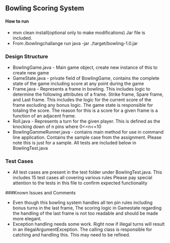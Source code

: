 ## Bowling Scoring System

#### How to run
* mvn clean install(optional only to make modifications) Jar file is included.
* From /bowlingchallange run java -jar ./target/bowling-1.0.jar


### Design Structure
* BowlingGame.java - Main game object, create new instance of this to create new game
* GameState.java - private field of BowlingGame, contains the complete state of the game including score at any point during the game
* Frame.java - Represents a frame in bowling. This includes logic to determine the following attributes of a frame. Strike frame, Spare frame, and Last frame. This includes the logic for the current score of the frame excluding any bonus logic. The game state is responsible for totaling the score. The reason for this is a score for a given frame is a function of an adjacent frame.
* Roll.java - Represents a turn for the given player. This is defined as the knocking down of n pins where 0<=n<=10
* BowlingGammeRunner.java - contains main method for use in command line application. Contains the sample case from the assignment. Please note this is just for a sample. All tests are included below in BowlingTest.java
### Test Cases
* All test cases are present in the test folder under BowlingTest.java. This includes 15 test cases all covering various rules
Please pay special attention to the tests in this file to confirm expected functionality


###Known Issues and Comments
* Even though this bowling system handles all ten pin rules including bonus turns in the last frame, The scoring logic in Gamestate regarding the handling of the last frame is not too readable and should be made more elegant.
* Exception handling needs some work. Right now if illegal turns will result in an illegalArgumentException. The calling class is responsible for catching and handling this. This may need to be refined.
